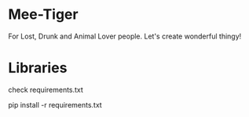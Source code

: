 # Mee-Tiger
For Lost, Drunk and Animal Lover people. Let's create wonderful thingy!

# Libraries
check requirements.txt

pip install -r requirements.txt



